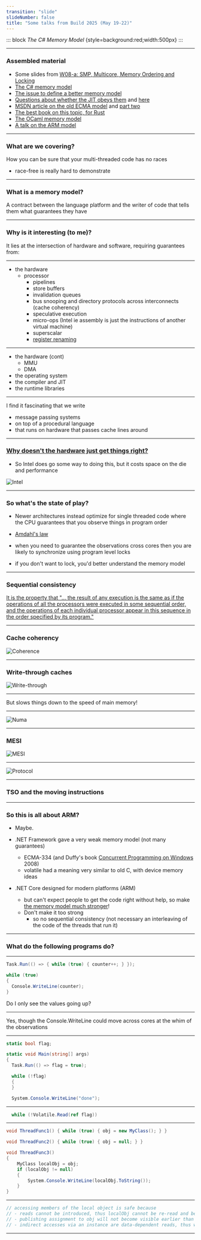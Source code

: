 ```yaml
---
transition: "slide"
slideNumber: false
title: "Some talks from Build 2025 (May 19-22)"
---
```


::: block
*The C# Memory Model* {style=background:red;width:500px}
:::

---

### Assembled material

- Some slides from [W08-a: SMP, Multicore, Memory Ordering and Locking](https://www.youtube.com/watch?v=luyj4biSAeM)
- [The C# memory model](https://github.com/dotnet/runtime/blob/main/docs/design/specs/Memory-model.md#net-memory-model)
- [The issue to define a better memory model](https://github.com/dotnet/runtime/issues/79764)
- [Questions about whether the JIT obeys them](https://github.com/dotnet/runtime/pull/75790#issuecomment-1354408347) and [here](https://github.com/dotnet/runtime/issues/6280)
- [MSDN article on the old ECMA model](https://learn.microsoft.com/en-us/archive/msdn-magazine/2012/december/csharp-the-csharp-memory-model-in-theory-and-practice) and [part two](https://learn.microsoft.com/en-us/archive/msdn-magazine/2013/january/csharp-the-csharp-memory-model-in-theory-and-practice-part-2)
- [The best book on this topic, for Rust](https://marabos.nl/atomics/memory-ordering.html)
- [The OCaml memory model](https://ocaml.org/manual/5.3/memorymodel.html#sec92)
- [A talk on the ARM model](https://www.youtube.com/watch?v=2I8OHacills)

---

### What are we covering?

How you can be sure that your multi-threaded code has no races

- race-free is really hard to demonstrate

---

### What is a memory model?

A contract between the language platform and the writer of code that tells them what guarantees they have

---

### Why is it interesting (to me)?

It lies at the intersection of hardware and software, requiring guarantees from:

---

- the hardware
  - processor
    - pipelines
    - store buffers
    - invalidation queues
    - bus snooping and directory protocols across interconnects (cache coherency)
    - speculative execution
    - micro-ops (Intel ie assembly is just the instructions of another virtual machine)
    - superscalar
    - [register renaming](https://en.wikipedia.org/wiki/Tomasulo%27s_algorithm)

---

- the hardware (cont)
  - MMU
  - DMA
- the operating system
- the compiler and JIT
- the runtime libraries

---

I find it fascinating that we write

- message passing systems
- on top of a procedural language
- that runs on hardware that passes cache lines around

---

### [Why doesn't the hardware just get things right?](https://www.youtube.com/watch?v=luyj4biSAeM)

- So Intel does go some way to doing this, but it costs space on the die and performance

![Intel](images/intel.png)

---

### So what's the state of play?

- Newer architectures instead optimize for single threaded code where the CPU guarantees that you observe things in program order
- [Amdahl's law](https://en.wikipedia.org/wiki/Amdahl%27s_law)

- when you need to guarantee the observations cross cores then you are likely to synchronize using program level locks

- if you don't want to lock, you'd better understand the memory model

---

### Sequential consistency

[It is the property that "... the result of any execution is the same as if the operations of all the processors were executed in some sequential order, and the operations of each individual processor appear in this sequence in the order specified by its program."](https://en.wikipedia.org/wiki/Sequential_consistency)

---

### Cache coherency

![Coherence](images/coherency.png)

---

### Write-through caches

![Write-through](images/write-through.png)

---

But slows things down to the speed of main memory!

---

![Numa](images/numa.png)

---

### MESI

![MESI](images/mesi.png)

---

![Protocol](images/protocol.png)

---

### TSO and the moving instructions

---

### So this is all about ARM?

- Maybe.

- .NET Framework gave a very weak memory model (not many guarantees)
  - ECMA-334 (and Duffy's book [Concurrent Programming on Windows](https://learning.oreilly.com/library/view/concurrent-programming-on/9780321434821/) 2008)
  - volatile had a meaning very similar to old C, with device memory ideas

- .NET Core designed for modern platforms (ARM)
  - but can't expect people to get the code right without help, so make [the memory model much stronger](https://github.com/dotnet/runtime/blob/main/docs/design/specs/Memory-model.md)!
  - Don't make it too strong
    - so no sequential consistency (not necessary an interleaving of the code of the threads that run it)

---

### What do the following programs do?

---

```csharp
Task.Run(() => { while (true) { counter++; } });

while (true)
{
  Console.WriteLine(counter);
}
```

Do I only see the values going up?

---

Yes, though the Console.WriteLine could move across cores at the whim of the observations

---

```csharp
static bool flag;

static void Main(string[] args)
{
  Task.Run(() => flag = true);

  while (!flag)
  {
  }

  System.Console.WriteLine("done");
```

---

```csharp
  while (!Volatile.Read(ref flag))
```

---

```csharp
void ThreadFunc1() { while (true) { obj = new MyClass(); } }

void ThreadFunc2() { while (true) { obj = null; } }

void ThreadFunc3()
{
    MyClass localObj = obj;
    if (localObj != null)
    {
        System.Console.WriteLine(localObj.ToString());
    }
}
```

---

```csharp
// accessing members of the local object is safe because
// - reads cannot be introduced, thus localObj cannot be re-read and become null
// - publishing assignment to obj will not become visible earlier than write operations in the MyClass constructor
// - indirect accesses via an instance are data-dependent reads, thus we will see results of constructor's writes
```

---

